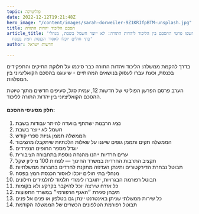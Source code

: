 ```yaml
---
topic: פוליטיקה
date: 2022-12-12T19:21:48Z
hero_image: "/content/images/sarah-dorweiler-9Z1KRIfpBTM-unsplash.jpg"
title: הסכם הליכוד יהדות התורה
article_title: 'נחשפו פרטי ההסכם בין הליכוד ליהדות התורה: לא ייוצר חשמל בשבת, מנהלי
  בתי חולים יוכלו לאסור הכנסת חמץ בפסח'
author: חדשות ישראל

---
```

בדרך להקמת ממשלה: הליכוד ויהדות התורה כבר סיכמו על חלוקת התיקים והתפקידים בכנסת, וכעת עברו לעסוק בנושאים המהותיים - שיעוגנו בהסכם הקואליציוני בין המפלגות.

הערב פרסם הפרשן הפוליטי של חדשות 12, עמית סגל, סעיפים חדשים מתוך טיוטת ההסכם הקואליציוני בין יהדות התורה לליכוד.

#### חלק מסעיפי ההסכם:

 1. נציג הרבנות ישתתף בוועדה להיתר עבודות בשבת
 2. חשמל לא ייוצר בשבת
 3. הממשלה תממן גניזת ספרי קודש
 4. הממשלה תקים ותממן גופים שיענו על שאלות הלכתיות שיתקבלו מהציבור
 5. יוגדל מספר החופים הנפרדים
 6. ערים חרדיות ייהנו מהנחה נוספת בתחבורה הציבורית
 7. תקציב התרבות החרדית במשרד החינוך — לפחות 100 מיליון שקל
 8. תבוטל נבחרת הדירקטורים ותינתן העדפה מתקנת לחרדים בחברות ממשלתיות
 9. מנהלי בתי חולים יוכלו לאסור הכנסת חמץ בפסח
10. תבוטל רפורמת הבגרויות, יתוגברו לימודי תלמוד לתלמידים חילונים
11. כל אזרח שירצה יוכל להיקבר בקרקע ולא בקומות
12. תיבחן סגירת ״האגף הרפורמי״ במשרד התפוצות
13. כל שירות ממשלתי שניתן באינטרנט יינתן גם בטלפון או פנים אל פנים
14. תבוטל רפורמת הטלפונים הכשרים של הממשלה הקודמת